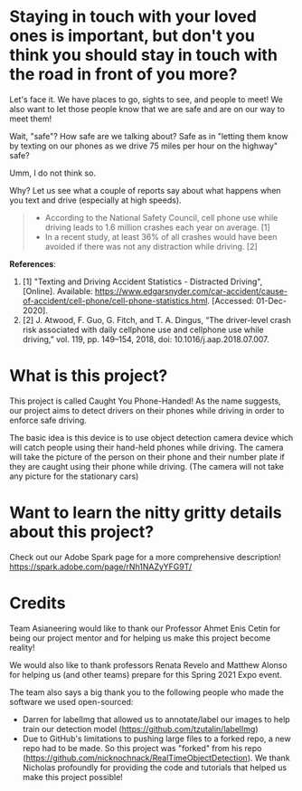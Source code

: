# Staying in touch with your loved ones is important, but don't you think you should stay in touch with the road in front of you more?

Let's face it. We have places to go, sights to see, and people to meet! We also want to let those people know that we are safe and are on our way to meet them!

Wait, "safe"? How safe are we talking about? Safe as in "letting them know by texting on our phones as we drive 75 miles per hour on the highway" safe?

Umm, I do not think so.

Why? Let us see what a couple of reports say about what happens when you text and drive (especially at high speeds).

> * According to the National Safety Council, cell phone use while driving leads to 1.6 million crashes each year on average. [1]
> * In a recent study, at least 36% of all crashes would have been avoided if there was not any distraction while driving. [2]

__References__:
1. [1] "Texting and Driving Accident Statistics - Distracted Driving", [Online]. Available: https://www.edgarsnyder.com/car-accident/cause-of-accident/cell-phone/cell-phone-statistics.html. [Accessed: 01-Dec-2020].
2. [2] J. Atwood, F. Guo, G. Fitch, and T. A. Dingus, “The driver-level crash risk associated with daily cellphone use and cellphone use while driving,” vol. 119, pp. 149–154, 2018, doi: 10.1016/j.aap.2018.07.007.

# What is this project?
This project is called Caught You Phone-Handed!  As the name suggests, our project aims to detect drivers on their phones while driving in order to enforce safe driving.

The basic idea is this device is to use object detection camera device which will catch people using their hand-held phones while driving.  The camera will take the picture of the person on their phone and their number plate if they are caught using their phone while driving. (The camera will not take any picture for the stationary cars)

# Want to learn the nitty gritty details about this project?
Check out our Adobe Spark page for a more comprehensive description!
https://spark.adobe.com/page/rNh1NAZyYFG9T/

# Credits
Team Asianeering would like to thank our Professor Ahmet Enis Cetin for being our project mentor and for helping us make this project become reality!

We would also like to thank professors Renata Revelo and Matthew Alonso for helping us (and other teams) prepare for this Spring 2021 Expo event.

The team also says a big thank you to the following people who made the software we used open-sourced:
* Darren for labelImg that allowed us to annotate/label our images to help train our detection model (https://github.com/tzutalin/labelImg)
* Due to GitHub's limitations to pushing large files to a forked repo, a new repo had to be made.  So this project was "forked" from his repo (https://github.com/nicknochnack/RealTimeObjectDetection).  We thank Nicholas profoundly for providing the code and tutorials that helped us make this project possible!